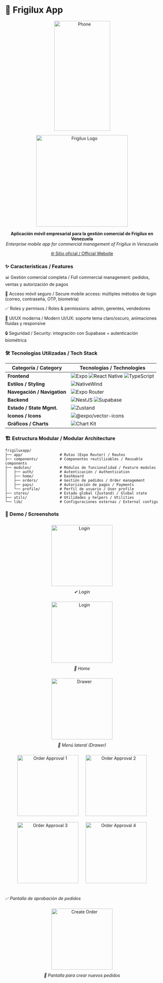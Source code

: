 # 📱 Frigilux App

<p align="center">
  <img width="183" height="360" alt="Phone" src="https://github.com/user-attachments/assets/3fd3a740-d493-40b7-98d2-e8b4d934f65f" />
</p>
<p align="center"> <img src="https://frigilux.com/wp-content/uploads/2024/05/FRIGILUX-LOGO-02-1536x287.png" alt="Frigilux Logo" width="300"/> </p> <p align="center"> <b>Aplicación móvil empresarial para la gestión comercial de Frigilux en Venezuela</b><br/> <i>Enterprise mobile app for commercial management of Frigilux in Venezuela</i> </p> <p align="center"> <a href="https://frigilux.com">🌐 Sitio oficial / Official Website</a> 
   
### ✨ Características / Features

📊 Gestión comercial completa / Full commercial management: pedidos, ventas y autorización de pagos

📲 Acceso móvil seguro / Secure mobile access: múltiples métodos de login (correo, contraseña, OTP, biometría)

✅ Roles y permisos / Roles & permissions: admin, gerentes, vendedores

🎨 UI/UX moderna / Modern UI/UX: soporte tema claro/oscuro, animaciones fluidas y responsive

🔒 Seguridad / Security: integración con Supabase + autenticación biométrica




### 🛠 Tecnologías Utilizadas / Tech Stack

| Categoría / Category        | Tecnologías / Technologies                                                                                                                                                                                                                                                                  |
| --------------------------- | ------------------------------------------------------------------------------------------------------------------------------------------------------------------------------------------------------------------------------------------------------------------------------------------- |
| **Frontend**                | ![Expo](https://img.shields.io/badge/Expo%20SDK-54-000020?logo=expo\&logoColor=white) ![React Native](https://img.shields.io/badge/React%20Native-0.81.4-61DAFB?logo=react\&logoColor=black) ![TypeScript](https://img.shields.io/badge/TypeScript-3178C6?logo=typescript\&logoColor=white) |
| **Estilos / Styling**       | ![NativeWind](https://img.shields.io/badge/NativeWind-TailwindCSS-38B2AC?logo=tailwind-css\&logoColor=white)                                                                                                                                                                                |
| **Navegación / Navigation** | ![Expo Router](https://img.shields.io/badge/Expo%20Router-File%20Based%20Routing-blue?logo=reactrouter\&logoColor=white)                                                                                                                                                                    |
| **Backend**                 | ![NestJS](https://img.shields.io/badge/NestJS-E0234E?logo=nestjs\&logoColor=white) ![Supabase](https://img.shields.io/badge/Supabase-Auth%20+%20DB-3ECF8E?logo=supabase\&logoColor=white)                                                                                                   |
| **Estado / State Mgmt.**    | ![Zustand](https://img.shields.io/badge/Zustand-FF9900?logo=react\&logoColor=white)                                                                                                                                                                                                         |
| **Iconos / Icons**          | ![@expo/vector-icons](https://img.shields.io/badge/%40expo/vector--icons-Icon%20Pack-blueviolet)                                                                                                                                                                                            |
| **Gráficos / Charts**       | ![Chart Kit](https://img.shields.io/badge/react--native--chart--kit-Graphs-orange)                                                                                                                                                                                                          |


### 🏗 Estructura Modular / Modular Architecture
```
frigiluxapp/
├── app/                 # Rutas (Expo Router) / Routes
├── components/          # Componentes reutilizables / Reusable components
├── modules/             # Módulos de funcionalidad / Feature modules
│   ├── auth/            # Autenticación / Authentication
│   ├── home/            # Dashboard
│   ├── orders/          # Gestión de pedidos / Order management
│   ├── pays/            # Autorización de pagos / Payments
│   └── profile/         # Perfil de usuario / User profile
├── stores/              # Estado global (Zustand) / Global state
├── utils/               # Utilidades y helpers / Utilities
└── lib/                 # Configuraciones externas / External configs
```


### 📸 Demo / Screenshots


<p align="center">
<img src="https://github.com/user-attachments/assets/8dd1265d-f379-4712-a22e-258202a54141" alt="Login" width="200" style="margin: 10px;" />
  <br><em>✔ Login</em>
</p>


<p align="center">
<img src="https://github.com/user-attachments/assets/ca5d9116-5414-48ee-bc5b-8ae82b742da3" alt="Login" width="200" style="margin: 10px;" />
  <br><em>📲 Home </em>
</p>

<p align="center">
  <img src="https://github.com/user-attachments/assets/842842f4-4e8b-4f49-a85e-678ca7aabe40" alt="Drawer" width="200" style="margin: 10px;" />
  <br><em>📂 Menú lateral (Drawer)</em>
</p>

<p align="center">
  <img src="https://github.com/user-attachments/assets/adc9a11c-e09a-4fa0-8545-38799a7d5228" alt="Order Approval 1" width="200" style="margin: 10px;" />
  <img src="https://github.com/user-attachments/assets/6face753-311f-49e2-8718-1adb162cdbc5" alt="Order Approval 2" width="200" style="margin: 10px;" />
  <img src="https://github.com/user-attachments/assets/0027a03a-62ae-4787-b0e6-1c8468d23209" alt="Order Approval 3" width="200" style="margin: 10px;" />
  <img src="https://github.com/user-attachments/assets/2ab66e71-33d4-427e-b607-cbd47b996ff2" alt="Order Approval 4" width="200" style="margin: 10px;" />



  <br><em>✅ Pantalla de aprobación de pedidos</em>
</p>

<p align="center">
  <img src="https://github.com/user-attachments/assets/99d86828-512a-424e-bcc4-1af6c4d06146" alt="Create Order" width="200" style="margin: 10px;" />
  <br><em>📝 Pantalla para crear nuevos pedidos</em>
</p>

